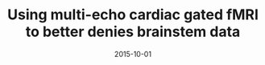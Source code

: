 ---
title: "Using multi-echo cardiac gated fMRI to better denies brainstem data"
project_id: multi_echo
date: 2015-10-01
conference_id: "SFN_2015"
presenters:
   - ben_gutierrez
   - daniel_handwerker
   - javier_gonzalez-castillo
   - peter_bandettini
   - laura_buchanan
summary: ""
file: /assets/presentations/sfn2015_poster_small.pdf
filename: sfn2015_poster_small.pdf
layout: presentation
---